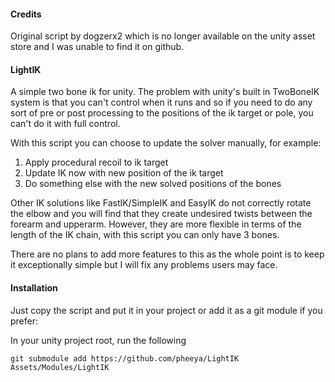 #### Credits
Original script by dogzerx2 which is no longer available on the unity asset store and I was unable to find it on github. 


#### LightIK 
A simple two bone ik for unity. The problem with unity's built in TwoBoneIK system is that you can't control when it runs and so if you need to do any sort of pre or post processing to the positions of the ik target or pole, you can't do it with full control.  

With this script you can choose to update the solver manually, for example: 

1. Apply procedural recoil to ik target
2. Update IK now with new position of the ik target 
3. Do something else with the new solved positions of the bones


Other IK solutions like FastIK/SimpleIK and EasyIK do not correctly rotate the elbow and you will find that they create undesired twists between the forearm and upperarm. However, they are more flexible in terms of the length of the IK chain, with this script you can only have 3 bones.

There are no plans to add more features to this as the whole point is to keep it exceptionally simple but I will fix any problems users may face.




#### Installation 

Just copy the script and put it in your project or add it as a git module if you prefer: 


In your unity project root, run the following

```
git submodule add https://github.com/pheeya/LightIK Assets/Modules/LightIK
```